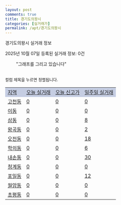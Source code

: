 ```yaml
---
layout: post
comments: true
title: 경기도의왕시
categories: [실거래가]
permalink: /apt/경기도의왕시
---
```


경기도의왕시 실거래 정보

2025년 10월 07일 등록된 실거래 정보: 0건

<!--<script async src="https://pagead2.googlesyndication.com/pagead/js/adsbygoogle.js?client=ca-pub-3485438051770037"
 crossorigin="anonymous"></script>-->

<script type="text/javascript">
  google.charts.load('current', {'packages':['corechart']});
  google.charts.setOnLoadCallback(drawChart);

  function drawChart() {
    var data = google.visualization.arrayToDataTable([['거래일', '매매', '전월세', '전매'], ['21-01', 2, 1, 0], ['21-02', 0, 7, 0], ['21-03', 0, 8, 0], ['21-04', 0, 8, 0], ['21-05', 0, 1, 0], ['21-06', 0, 9, 0], ['21-07', 28, 99, 0], ['21-08', 97, 274, 0], ['21-09', 83, 214, 0], ['21-10', 55, 263, 0], ['21-11', 30, 238, 2], ['21-12', 17, 282, 0], ['22-01', 20, 284, 0], ['22-02', 32, 310, 0], ['22-03', 37, 358, 0], ['22-04', 44, 322, 0], ['22-05', 42, 230, 0], ['22-06', 20, 207, 0], ['22-07', 14, 184, 0], ['22-08', 1, 36, 0], ['23-07', 4, 1, 0], ['23-08', 0, 2, 0], ['23-09', 1, 2, 0], ['23-10', 15, 103, 0], ['23-11', 55, 315, 6], ['23-12', 56, 392, 4], ['24-01', 2, 7, 0], ['24-02', 1, 4, 0], ['24-03', 1, 0, 0], ['24-04', 0, 1, 0], ['24-05', 2, 5, 0], ['24-06', 1, 1, 0], ['24-07', 1, 1, 0], ['24-08', 1, 0, 0], ['24-09', 27, 15, 4], ['24-10', 85, 76, 89], ['24-11', 15, 0, 15], ['24-12', 79, 79, 79], ['25-01', 76, 76, 76], ['25-02', 166, 166, 166], ['25-03', 206, 206, 206], ['25-04', 170, 170, 170], ['25-05', 215, 215, 215], ['25-06', 300, 300, 300], ['25-07', 124, 124, 124], ['25-08', 108, 108, 108], ['25-09', 132, 132, 132], ['25-10', 3, 3, 3]]);

    var options = {
      title: '최근 1년간 유형별 거래량 추이',
      legend: { position: 'bottom' }
    };

    setTimeout(function() {
        var chart = new google.visualization.LineChart(document.getElementById('columnchart_material'));
        chart.draw(data, (options));
        document.getElementById('loading').style.display = 'none';
        var dayLabel = (new Date()).getDay();
        if (dayLabel < 2) {
            sorttable.innerSortFunction.apply(document.getElementById('week'), []);
            sorttable.innerSortFunction.apply(document.getElementById('week'), []);        
        }
        else {
            sorttable.innerSortFunction.apply(document.getElementById('today'), []);
            sorttable.innerSortFunction.apply(document.getElementById('today'), []);
        }
    }, 200);

  }
</script>

<div id="loading" style="z-index:20; display: block; margin-left: 35px">"그래프를 그리고 있습니다"</div>
<div id="columnchart_material" style="width: 95%; margin-left: -35px; display: block"></div>
<!--<div style="width: 95%; margin-left: -35px; display: block">
      <script async src="https://pagead2.googlesyndication.com/pagead/js/adsbygoogle.js?client=ca-pub-3485438051770037"
          crossorigin="anonymous"></script>
      <ins class="adsbygoogle"
          style="display:block"
          data-ad-format="fluid"
          data-ad-layout-key="-fb+5w+4e-db+86"
          data-ad-client="ca-pub-3485438051770037"
          data-ad-slot="1827090281"></ins>
      <script>
          (adsbygoogle = window.adsbygoogle || []).push({});
      </script>
</div>-->
<br>

<font size='small' style='font-size: small;'>컬럼 제목을 누르면 정렬됩니다.</font>
<table class="sortable">
  <tr style='background-color: rgba(114, 132, 186,0.4);'>
    <td id="region"><a href="#">지역</a></td>
    <td id="today"><a href="#">오늘 실거래</a></td>
    <td id="today_new"><a href="#">오늘 신고가</a></td>
    <td id="week"><a href="#">일주일 실거래</a></td>
  </tr>

  
  <tr class="item">
    <td><a href="경기도의왕시고천동">고천동</a></td>
    <td><a href="경기도의왕시고천동">0</a></td>
    <td><a href="경기도의왕시고천동">0</a></td>
    <td><a href="경기도의왕시고천동">0</a></td>
  </tr>
    

  <tr class="item">
    <td><a href="경기도의왕시이동">이동</a></td>
    <td><a href="경기도의왕시이동">0</a></td>
    <td><a href="경기도의왕시이동">0</a></td>
    <td><a href="경기도의왕시이동">0</a></td>
  </tr>
    

  <tr class="item">
    <td><a href="경기도의왕시삼동">삼동</a></td>
    <td><a href="경기도의왕시삼동">0</a></td>
    <td><a href="경기도의왕시삼동">0</a></td>
    <td><a href="경기도의왕시삼동">8</a></td>
  </tr>
    

  <tr class="item">
    <td><a href="경기도의왕시왕곡동">왕곡동</a></td>
    <td><a href="경기도의왕시왕곡동">0</a></td>
    <td><a href="경기도의왕시왕곡동">0</a></td>
    <td><a href="경기도의왕시왕곡동">2</a></td>
  </tr>
    

  <tr class="item">
    <td><a href="경기도의왕시오전동">오전동</a></td>
    <td><a href="경기도의왕시오전동">0</a></td>
    <td><a href="경기도의왕시오전동">0</a></td>
    <td><a href="경기도의왕시오전동">18</a></td>
  </tr>
    

  <tr class="item">
    <td><a href="경기도의왕시학의동">학의동</a></td>
    <td><a href="경기도의왕시학의동">0</a></td>
    <td><a href="경기도의왕시학의동">0</a></td>
    <td><a href="경기도의왕시학의동">6</a></td>
  </tr>
    

  <tr class="item">
    <td><a href="경기도의왕시내손동">내손동</a></td>
    <td><a href="경기도의왕시내손동">0</a></td>
    <td><a href="경기도의왕시내손동">0</a></td>
    <td><a href="경기도의왕시내손동">30</a></td>
  </tr>
    

  <tr class="item">
    <td><a href="경기도의왕시청계동">청계동</a></td>
    <td><a href="경기도의왕시청계동">0</a></td>
    <td><a href="경기도의왕시청계동">0</a></td>
    <td><a href="경기도의왕시청계동">0</a></td>
  </tr>
    

  <tr class="item">
    <td><a href="경기도의왕시포일동">포일동</a></td>
    <td><a href="경기도의왕시포일동">0</a></td>
    <td><a href="경기도의왕시포일동">0</a></td>
    <td><a href="경기도의왕시포일동">12</a></td>
  </tr>
    

  <tr class="item">
    <td><a href="경기도의왕시월암동">월암동</a></td>
    <td><a href="경기도의왕시월암동">0</a></td>
    <td><a href="경기도의왕시월암동">0</a></td>
    <td><a href="경기도의왕시월암동">0</a></td>
  </tr>
    

  <tr class="item">
    <td><a href="경기도의왕시초평동">초평동</a></td>
    <td><a href="경기도의왕시초평동">0</a></td>
    <td><a href="경기도의왕시초평동">0</a></td>
    <td><a href="경기도의왕시초평동">0</a></td>
  </tr>
    


</table>


    